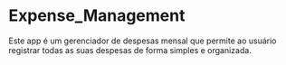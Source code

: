# Expense_Management
Este app é um gerenciador de despesas mensal que permite ao usuário registrar todas as suas despesas de forma simples e organizada.
